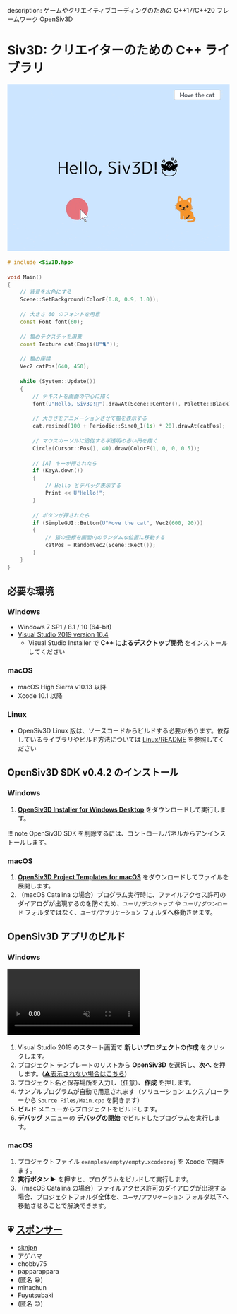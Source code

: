 description: ゲームやクリエイティブコーディングのための C++17/C++20 フレームワーク OpenSiv3D

# Siv3D: クリエイターのための C++ ライブラリ

![](images/demo.gif)

```C++
# include <Siv3D.hpp>

void Main()
{
	// 背景を水色にする
	Scene::SetBackground(ColorF(0.8, 0.9, 1.0));

	// 大きさ 60 のフォントを用意
	const Font font(60);

	// 猫のテクスチャを用意
	const Texture cat(Emoji(U"🐈"));

	// 猫の座標
	Vec2 catPos(640, 450);

	while (System::Update())
	{
		// テキストを画面の中心に描く
		font(U"Hello, Siv3D!🐣").drawAt(Scene::Center(), Palette::Black);

		// 大きさをアニメーションさせて猫を表示する
		cat.resized(100 + Periodic::Sine0_1(1s) * 20).drawAt(catPos);

		// マウスカーソルに追従する半透明の赤い円を描く
		Circle(Cursor::Pos(), 40).draw(ColorF(1, 0, 0, 0.5));

		// [A] キーが押されたら
		if (KeyA.down())
		{
			// Hello とデバッグ表示する
			Print << U"Hello!";
		}

		// ボタンが押されたら
		if (SimpleGUI::Button(U"Move the cat", Vec2(600, 20)))
		{
			// 猫の座標を画面内のランダムな位置に移動する
			catPos = RandomVec2(Scene::Rect());
		}
	}
}
```

## 必要な環境
### Windows
- Windows 7 SP1 / 8.1 / 10 (64-bit)
- [Visual Studio 2019 version 16.4](https://visualstudio.microsoft.com/ja/downloads/)
    - Visual Studio Installer で **C++ によるデスクトップ開発** をインストールしてください

### macOS
- macOS High Sierra v10.13 以降
- Xcode 10.1 以降

### Linux
- OpenSiv3D Linux 版は、ソースコードからビルドする必要があります。依存しているライブラリやビルド方法については [Linux/README](https://github.com/Siv3D/OpenSiv3D/blob/master/Linux/README_JP.md) を参照してください

## OpenSiv3D SDK v0.4.2 のインストール
### Windows
1. **[OpenSiv3D Installer for Windows Desktop](https://siv3d.jp/downloads/Siv3D/OpenSiv3D(0.4.2)Installer.exe)** をダウンロードして実行します。

!!! note
    OpenSiv3D SDK を削除するには、コントロールパネルからアンインストールします。

### macOS
1. **[OpenSiv3D Project Templates for macOS](https://siv3d.jp/downloads/Siv3D/siv3d_v0.4.2_macOS.zip)** をダウンロードしてファイルを展開します。
2. （macOS Catalina の場合）プログラム実行時に、ファイルアクセス許可のダイアログが出現するのを防ぐため、`ユーザ/デスクトップ` や `ユーザ/ダウンロード` フォルダではなく、`ユーザ/アプリケーション` フォルダへ移動させます。

## OpenSiv3D アプリのビルド
### Windows

<video src="https://github.com/Siv3D/siv3d.docs.images/blob/master/home/windows-project-2.mp4?raw=true" controls muted></video>

1. Visual Studio 2019 のスタート画面で **新しいプロジェクトの作成** をクリックします。
2. プロジェクト テンプレートのリストから **OpenSiv3D** を選択し、**次へ** を押します。([⚠️表示されない場合はこちら](https://siv3d.github.io/ja-jp/articles/troubleshooting/))
3. プロジェクト名と保存場所を入力し（任意）、**作成** を押します。
4. サンプルプログラムが自動で用意されます（ソリューション エクスプローラーから `Source Files/Main.cpp` を開きます）
5. **ビルド** メニューからプロジェクトをビルドします。
6. **デバッグ** メニューの **デバッグの開始** でビルドしたプログラムを実行します。

### macOS
1. プロジェクトファイル `examples/empty/empty.xcodeproj` を Xcode で開きます。
2. **実行ボタン ▶️** を押すと、プログラムをビルドして実行します。
3. （macOS Catalina の場合）ファイルアクセス許可のダイアログが出現する場合、プロジェクトフォルダ全体を、`ユーザ/アプリケーション` フォルダ以下へ移動させることで解決できます。


## 💗 [スポンサー](https://github.com/sponsors/Reputeless)
- [sknjpn](https://twitter.com/sknjpn)
- アゲハマ
- chobby75
- papparappara
- (匿名 😀)
- minachun
- Fuyutsubaki
- (匿名 😊)
